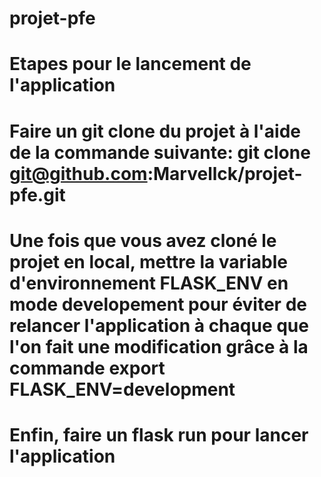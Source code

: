 # projet-pfe

#  Etapes pour le lancement de l'application

# Faire un git clone du projet à l'aide de la commande suivante: git clone git@github.com:Marvellck/projet-pfe.git

# Une fois que vous avez cloné le projet en local, mettre la variable d'environnement FLASK_ENV en mode developement pour éviter de relancer l'application à chaque que l'on fait une modification grâce à la commande export FLASK_ENV=development

# Enfin, faire un flask run pour lancer l'application 
